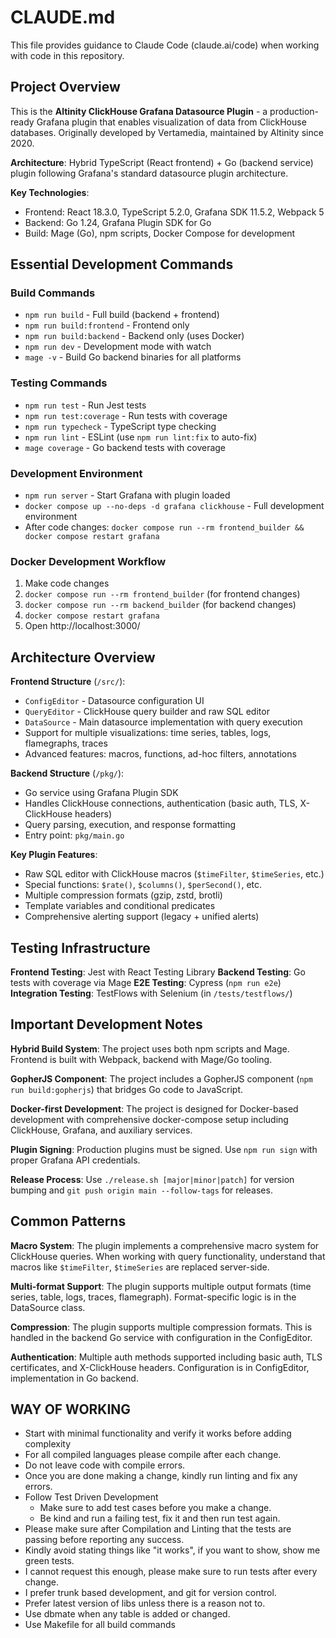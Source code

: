 # CLAUDE.md

This file provides guidance to Claude Code (claude.ai/code) when working with code in this repository.

## Project Overview

This is the **Altinity ClickHouse Grafana Datasource Plugin** - a production-ready Grafana plugin that enables visualization of data from ClickHouse databases. Originally developed by Vertamedia, maintained by Altinity since 2020.

**Architecture**: Hybrid TypeScript (React frontend) + Go (backend service) plugin following Grafana's standard datasource plugin architecture.

**Key Technologies**:
- Frontend: React 18.3.0, TypeScript 5.2.0, Grafana SDK 11.5.2, Webpack 5
- Backend: Go 1.24, Grafana Plugin SDK for Go
- Build: Mage (Go), npm scripts, Docker Compose for development

## Essential Development Commands

### Build Commands
- `npm run build` - Full build (backend + frontend)
- `npm run build:frontend` - Frontend only
- `npm run build:backend` - Backend only (uses Docker)
- `npm run dev` - Development mode with watch
- `mage -v` - Build Go backend binaries for all platforms

### Testing Commands
- `npm run test` - Run Jest tests
- `npm run test:coverage` - Run tests with coverage
- `npm run typecheck` - TypeScript type checking
- `npm run lint` - ESLint (use `npm run lint:fix` to auto-fix)
- `mage coverage` - Go backend tests with coverage

### Development Environment
- `npm run server` - Start Grafana with plugin loaded
- `docker compose up --no-deps -d grafana clickhouse` - Full development environment
- After code changes: `docker compose run --rm frontend_builder && docker compose restart grafana`

### Docker Development Workflow
1. Make code changes
2. `docker compose run --rm frontend_builder` (for frontend changes)
3. `docker compose run --rm backend_builder` (for backend changes)  
4. `docker compose restart grafana`
5. Open http://localhost:3000/

## Architecture Overview

**Frontend Structure** (`/src/`):
- `ConfigEditor` - Datasource configuration UI
- `QueryEditor` - ClickHouse query builder and raw SQL editor
- `DataSource` - Main datasource implementation with query execution
- Support for multiple visualizations: time series, tables, logs, flamegraphs, traces
- Advanced features: macros, functions, ad-hoc filters, annotations

**Backend Structure** (`/pkg/`):
- Go service using Grafana Plugin SDK
- Handles ClickHouse connections, authentication (basic auth, TLS, X-ClickHouse headers)
- Query parsing, execution, and response formatting
- Entry point: `pkg/main.go`

**Key Plugin Features**:
- Raw SQL editor with ClickHouse macros (`$timeFilter`, `$timeSeries`, etc.)
- Special functions: `$rate()`, `$columns()`, `$perSecond()`, etc.
- Multiple compression formats (gzip, zstd, brotli)
- Template variables and conditional predicates
- Comprehensive alerting support (legacy + unified alerts)

## Testing Infrastructure

**Frontend Testing**: Jest with React Testing Library
**Backend Testing**: Go tests with coverage via Mage
**E2E Testing**: Cypress (`npm run e2e`)  
**Integration Testing**: TestFlows with Selenium (in `/tests/testflows/`)

## Important Development Notes

**Hybrid Build System**: The project uses both npm scripts and Mage. Frontend is built with Webpack, backend with Mage/Go tooling.

**GopherJS Component**: The project includes a GopherJS component (`npm run build:gopherjs`) that bridges Go code to JavaScript.

**Docker-first Development**: The project is designed for Docker-based development with comprehensive docker-compose setup including ClickHouse, Grafana, and auxiliary services.

**Plugin Signing**: Production plugins must be signed. Use `npm run sign` with proper Grafana API credentials.

**Release Process**: Use `./release.sh [major|minor|patch]` for version bumping and `git push origin main --follow-tags` for releases.

## Common Patterns

**Macro System**: The plugin implements a comprehensive macro system for ClickHouse queries. When working with query functionality, understand that macros like `$timeFilter`, `$timeSeries` are replaced server-side.

**Multi-format Support**: The plugin supports multiple output formats (time series, table, logs, traces, flamegraph). Format-specific logic is in the DataSource class.

**Compression**: The plugin supports multiple compression formats. This is handled in the backend Go service with configuration in the ConfigEditor.

**Authentication**: Multiple auth methods supported including basic auth, TLS certificates, and X-ClickHouse headers. Configuration is in ConfigEditor, implementation in Go backend.


## WAY OF WORKING

- Start with minimal functionality and verify it works before adding complexity
- For all compiled languages please compile after each change.
- Do not leave code with compile errors.
- Once you are done making a change, kindly run linting and fix any errors.
- Follow Test Driven Development
   -  Make sure to add test cases before you make a change.
   -  Be kind and run a failing test, fix it and then run test again.
- Please make sure after Compilation and Linting that the tests are passing before reporting any success.
- Kindly avoid stating things like "it works", if you want to show, show me green tests.
- I cannot request this enough, please make sure to run tests after every change.
- I prefer trunk based development, and git for version control.
- Prefer latest version of libs unless there is a reason not to.
- Use dbmate when any table is added or changed.
- Use Makefile for all build commands